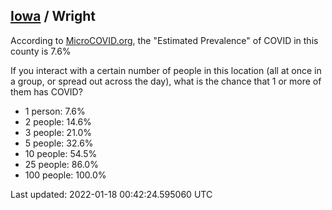 
## [Iowa](/united-states/iowa) / Wright

According to [MicroCOVID.org](http://microcovid.org),
the "Estimated Prevalence" of COVID in this county is 7.6%

If you interact with a certain number of people in this location
(all at once in a group, or spread out across the day), what is the chance that
1 or more of them has COVID?

- 1 person: 7.6%
- 2 people: 14.6%
- 3 people: 21.0%
- 5 people: 32.6%
- 10 people: 54.5%
- 25 people: 86.0%
- 100 people: 100.0%

Last updated: 2022-01-18 00:42:24.595060 UTC
